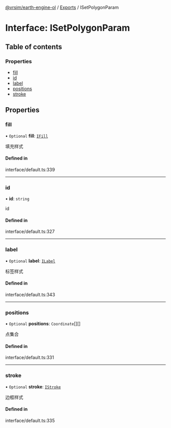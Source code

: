 [@vrsim/earth-engine-ol](../README.md) / [Exports](../modules.md) / ISetPolygonParam

# Interface: ISetPolygonParam

## Table of contents

### Properties

- [fill](ISetPolygonParam.md#fill)
- [id](ISetPolygonParam.md#id)
- [label](ISetPolygonParam.md#label)
- [positions](ISetPolygonParam.md#positions)
- [stroke](ISetPolygonParam.md#stroke)

## Properties

### fill

• `Optional` **fill**: [`IFill`](IFill.md)

填充样式

#### Defined in

interface/default.ts:339

___

### id

• **id**: `string`

id

#### Defined in

interface/default.ts:327

___

### label

• `Optional` **label**: [`ILabel`](ILabel.md)

标签样式

#### Defined in

interface/default.ts:343

___

### positions

• `Optional` **positions**: `Coordinate`[][]

点集合

#### Defined in

interface/default.ts:331

___

### stroke

• `Optional` **stroke**: [`IStroke`](IStroke.md)

边框样式

#### Defined in

interface/default.ts:335
